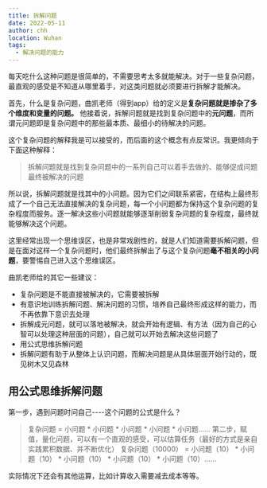 ```yaml
---
title: 拆解问题
date: 2022-05-11
author: chh
location: Wuhan  
tags: 
  - 解决问题的能力
---
```


每天吃什么这种问题是很简单的，不需要思考太多就能解决。对于一些复杂问题，最直观的感受是不知道从哪里着手，对这类问题就必须要进行拆解才能解决。

首先，什么是复杂问题，曲凯老师（得到app）给的定义是**复杂问题就是掺杂了多个维度和变量的问题。** 他接着说，拆解问题就是找到复杂问题中的**元问题**，而所谓元问题即是复杂问题中的那些最本质、最细小的待解决的问题。

这个复杂问题的解释我是可以接受的，而后面的这个概念有点反常识。我更倾向于下面这种解释：
> 拆解问题就是找到复杂问题中的一系列自己可以着手去做的、能够促成问题最终被解决的问题

所以说，拆解问题就是找其中的小问题。因为它们之间联系紧密，在结构上最终形成了一个自己无法直接解决的复杂问题，每一个小问题都为保持这个复杂问题的复杂程度而服务。逐一解决这些小问题就能够逐渐削弱复杂问题的复杂程度，最终就能够解决这个问题。

这里经常出现一个思维误区，也是非常戏剧性的，就是人们知道需要拆解问题，但是在面对这样一个复杂问题时，他们最终拆解出了与这个复杂问题**毫不相关的小问题**，要警惕自己进入这个思维误区。

曲凯老师给的其它一些建议：
- 复杂问题是不能直接被解决的，它需要被拆解
- 有意识地训练拆解问题、解决问题的习惯，培养自己最终形成这样的能力，而不再依靠下意识去处理
- 拆解成元问题，就可以落地被解决，就会开始有逻辑、有方法（因为自己的心智可以处理这种层面的问题），自己就可以开始去解决这些问题了
- 用公式思维拆解问题
- 拆解问题有助于从整体上认识问题，而解决问题是从具体层面开始行动的，既见树木又见森林

## 用公式思维拆解问题
第一步，遇到问题时问自己----这个问题的公式是什么？
> 复杂问题 = 小问题 * 小问题 * 小问题 * 小问题 * 小问题……
第二步，赋值，量化问题，可以有一个直观的感受，可以估算任务（最好的方式是亲自实践累积数据、并不断优化）
> 复杂问题（10000） = 小问题（10） * 小问题（10） * 小问题（10） * 小问题（10） * 小问题（10）……

实际情况下还会有其他运算，比如计算收入需要减去成本等等。
